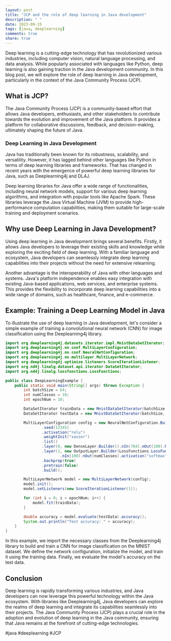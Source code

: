 ```yaml
---
layout: post
title: "JCP and the role of deep learning in Java development"
description: " "
date: 2023-09-15
tags: [java, deeplearning]
comments: true
share: true
---
```


Deep learning is a cutting-edge technology that has revolutionized various industries, including computer vision, natural language processing, and data analysis. While popularly associated with languages like Python, deep learning is also gaining traction in the Java development community. In this blog post, we will explore the role of deep learning in Java development, particularly in the context of the Java Community Process (JCP).

## What is JCP?

The Java Community Process (JCP) is a community-based effort that allows Java developers, enthusiasts, and other stakeholders to contribute towards the evolution and improvement of the Java platform. It provides a platform for collaborative discussions, feedback, and decision-making, ultimately shaping the future of Java.

### Deep Learning in Java Development

Java has traditionally been known for its robustness, scalability, and versatility. However, it has lagged behind other languages like Python in terms of deep learning libraries and frameworks. That has changed in recent years with the emergence of powerful deep learning libraries for Java, such as Deeplearning4j and DL4J.

Deep learning libraries for Java offer a wide range of functionalities, including neural network models, support for various deep learning algorithms, and integration with popular tools like Apache Spark. These libraries leverage the Java Virtual Machine (JVM) to provide high-performance computation capabilities, making them suitable for large-scale training and deployment scenarios.

## Why use Deep Learning in Java Development?

Using deep learning in Java development brings several benefits. Firstly, it allows Java developers to leverage their existing skills and knowledge while exploring the exciting field of deep learning. With a familiar language and ecosystem, Java developers can seamlessly integrate deep learning capabilities into their projects without the need for extensive relearning.

Another advantage is the interoperability of Java with other languages and systems. Java's platform independence enables easy integration with existing Java-based applications, web services, and enterprise systems. This provides the flexibility to incorporate deep learning capabilities into a wide range of domains, such as healthcare, finance, and e-commerce.

## Example: Training a Deep Learning Model in Java

To illustrate the use of deep learning in Java development, let's consider a simple example of training a convolutional neural network (CNN) for image classification using the Deeplearning4j library.

```java
import org.deeplearning4j.datasets.iterator.impl.MnistDataSetIterator;
import org.deeplearning4j.nn.conf.MultiLayerConfiguration;
import org.deeplearning4j.nn.conf.NeuralNetConfiguration;
import org.deeplearning4j.nn.multilayer.MultiLayerNetwork;
import org.deeplearning4j.optimize.listeners.ScoreIterationListener;
import org.nd4j.linalg.dataset.api.iterator.DataSetIterator;
import org.nd4j.linalg.lossfunctions.LossFunctions;

public class DeepLearningExample {
    public static void main(String[] args) throws Exception {
        int batchSize = 64;
        int numClasses = 10;
        int epochNum = 10;

        DataSetIterator trainData = new MnistDataSetIterator(batchSize, true, 12345);
        DataSetIterator testData = new MnistDataSetIterator(batchSize, false, 12345);

        MultiLayerConfiguration config = new NeuralNetConfiguration.Builder()
                .seed(12345)
                .activation("relu")
                .weightInit("xavier")
                .list()
                .layer(0, new DenseLayer.Builder().nIn(784).nOut(100).build())
                .layer(1, new OutputLayer.Builder(LossFunctions.LossFunction.NEGATIVELOGLIKELIHOOD)
                        .nIn(100).nOut(numClasses).activation("softmax").build())
                .backprop(true)
                .pretrain(false)
                .build();

        MultiLayerNetwork model = new MultiLayerNetwork(config);
        model.init();
        model.setListeners(new ScoreIterationListener(1));

        for (int i = 0; i < epochNum; i++) {
            model.fit(trainData);
        }

        double accuracy = model.evaluate(testData).accuracy();
        System.out.println("Test accuracy: " + accuracy);
    }
}
```

In this example, we import the necessary classes from the Deeplearning4j library to build and train a CNN for image classification on the MNIST dataset. We define the network configuration, initialize the model, and train it using the training data. Finally, we evaluate the model's accuracy on the test data.

## Conclusion

Deep learning is rapidly transforming various industries, and Java developers can now leverage this powerful technology within the Java ecosystem. With libraries like Deeplearning4j, Java developers can explore the realms of deep learning and integrate its capabilities seamlessly into their projects. The Java Community Process (JCP) plays a crucial role in the adoption and evolution of deep learning in the Java community, ensuring that Java remains at the forefront of cutting-edge technologies.

#java #deeplearning #JCP